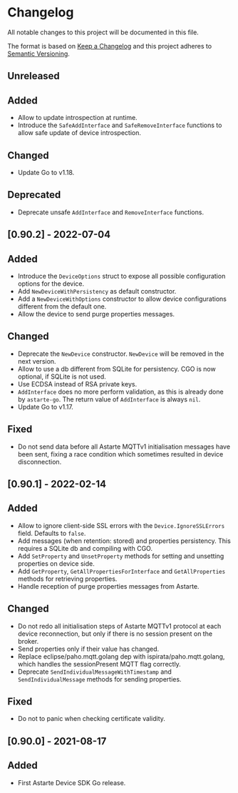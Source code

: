# Changelog
All notable changes to this project will be documented in this file.

The format is based on [Keep a Changelog](http://keepachangelog.com/en/1.0.0/)
and this project adheres to [Semantic Versioning](http://semver.org/spec/v2.0.0.html).

## Unreleased
## Added
- Allow to update introspection at runtime.
- Introduce the `SafeAddInterface` and `SafeRemoveInterface` functions to allow safe
  update of device introspection.

## Changed
- Update Go to v1.18.

## Deprecated
- Deprecate unsafe `AddInterface` and `RemoveInterface` functions.

## [0.90.2] - 2022-07-04
## Added
- Introduce the `DeviceOptions` struct to expose all possible configuration options for the device.
- Add `NewDeviceWithPersistency` as default constructor.
- Add a `NewDeviceWithOptions` constructor to allow device configurations different from the default one.
- Allow the device to send purge properties messages.

## Changed
- Deprecate the `NewDevice` constructor. `NewDevice` will be removed in the next version.
- Allow to use a db different from SQLite for persistency. CGO is now optional, if SQLite is not used.
- Use ECDSA instead of RSA private keys.
- `AddInterface` does no more perform validation, as this is already done by `astarte-go`.
  The return value of `AddInterface` is always `nil`.
- Update Go to v1.17.

## Fixed
- Do not send data before all Astarte MQTTv1 initialisation messages have been sent, fixing
  a race condition which sometimes resulted in device disconnection.
  
## [0.90.1] - 2022-02-14
## Added
- Allow to ignore client-side SSL errors with the `Device.IgnoreSSLErrors` field. Defaults to `false`.
- Add messages (when retention: stored) and properties persistency.
  This requires a SQLite db and compiling with CGO.
- Add `SetProperty` and `UnsetProperty` methods for setting and unsetting properties on device side.
- Add `GetProperty`, `GetAllPropertiesForInterface` and `GetAllProperties` methods for retrieving properties.
- Handle reception of purge properties messages from Astarte.

## Changed
- Do not redo all initialisation steps of Astarte MQTTv1 protocol at each device reconnection, but only
  if there is no session present on the broker.
- Send properties only if their value has changed.
- Replace eclipse/paho.mqtt.golang dep with ispirata/paho.mqtt.golang, which handles the sessionPresent
  MQTT flag correctly.
- Deprecate `SendIndividualMessageWithTimestamp` and `SendIndividualMessage` methods for sending properties.

## Fixed
- Do not to panic when checking certificate validity.

## [0.90.0] - 2021-08-17
## Added
- First Astarte Device SDK Go release.
